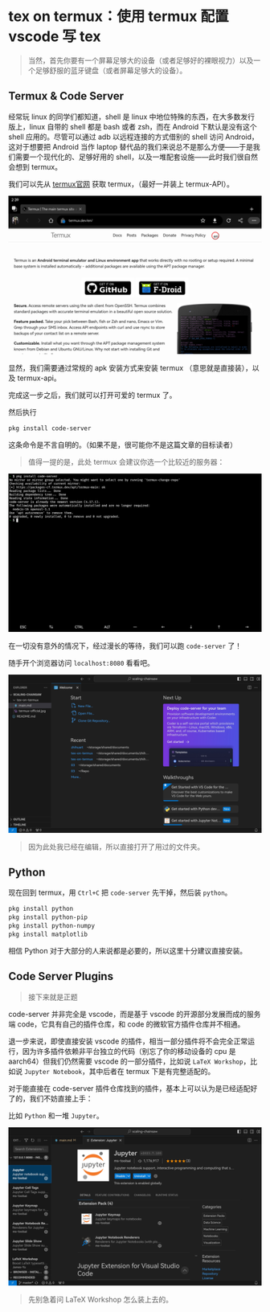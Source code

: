 # tex on termux：使用 termux 配置 vscode 写 tex

> 当然，首先你要有一个屏幕足够大的设备（或者足够好的裸眼视力）以及一个足够舒服的蓝牙键盘（或者屏幕足够大的设备）。

## Termux & Code Server

经常玩 linux 的同学们都知道，shell 是 linux 中地位特殊的东西，在大多数发行版上，linux 自带的 shell 都是 bash 或者 zsh，而在 Android 下默认是没有这个 shell 应用的。尽管可以通过 adb 以远程连接的方式借别的 shell 访问 Android，这对于想要把 Android 当作 laptop 替代品的我们来说总不是那么方便——于是我们需要一个现代化的、足够好用的 shell，以及一堆配套设施——此时我们很自然会想到 termux。

我们可以先从 [termux官网](https://termux.dev/en/) 获取 termux，（最好一并装上 termux-API）。

![termux官网](https://raw.githubusercontent.com/MizurenNanako/scaling-chainsaw/master/tex-on-termux/termux-official.jpg)

显然，我们需要通过常规的 apk 安装方式来安装 termux （意思就是直接装），以及 termux-api。

完成这一步之后，我们就可以打开可爱的 termux 了。

然后执行

```bash
pkg install code-server
```

这条命令是不言自明的。（如果不是，很可能你不是这篇文章的目标读者）

> 值得一提的是，此处 termux 会建议你选一个比较近的服务器：

![安装 `code-server`，此处我已经安装过了。](https://raw.githubusercontent.com/MizurenNanako/scaling-chainsaw/master/tex-on-termux/codeserver-install.jpg)


在一切没有意外的情况下，经过漫长的等待，我们可以跑 `code-server` 了！

随手开个浏览器访问 `localhost:8080` 看看吧。

![如图所示](https://raw.githubusercontent.com/MizurenNanako/scaling-chainsaw/master/tex-on-termux/codeserver-welcome.jpg)

> 因为此处我已经在编辑，所以直接打开了用过的文件夹。

## Python

现在回到 termux，用 `Ctrl+C` 把 `code-server` 先干掉，然后装 `python`。

```bash
pkg install python
pkg install python-pip
pkg install python-numpy
pkg install matplotlib
```

相信 Python 对于大部分的人来说都是必要的，所以这里十分建议直接安装。

## Code Server Plugins

> 接下来就是正题

code-server 并非完全是 vscode，而是基于 vscode 的开源部分发展而成的服务端 code，它具有自己的插件仓库，和 code 的微软官方插件仓库并不相通。

退一步来说，即使直接安装 vscode 的插件，相当一部分插件将不会完全正常运行，因为许多插件依赖非平台独立的代码（别忘了你的移动设备的 cpu 是 aarch64）但我们仍然需要 vscode 的一部分插件，比如说 `LaTeX Workshop`，比如说 `Jupyter Notebook`，其中后者在 termux 下是有完整适配的。

对于能直接在 code-server 插件仓库找到的插件，基本上可以认为是已经适配好了的，我们不妨直接上手：

比如 `Python` 和一堆 `Jupyter`。

![install-jupyter](https://raw.githubusercontent.com/MizurenNanako/scaling-chainsaw/master/tex-on-termux/install-jupyter.jpg)

> 先别急着问 LaTeX Workshop 怎么装上去的。
